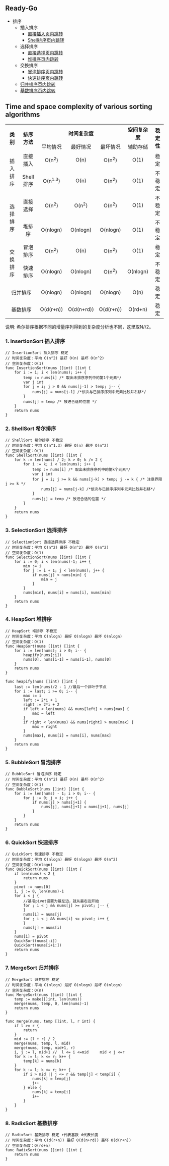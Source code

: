 ## Ready-Go

- 排序
  - 插入排序
    - [直接插入](sort/insertionsort.go)[页内跳转](#1-insertion-插入排序)
    - [Shell排序](sort/shellsort.go)[页内跳转](#2-shellsort-希尔排序)
  - 选择排序
    - [直接选择](sort/selectionsort.go)[页内跳转](#3-selectionsort-选择排序)
    - [堆排序](sort/heapsort.go)[页内跳转](#4-heapsort-堆排序)
  - 交换排序
    - [冒泡排序](sort/bubblesort.go)[页内跳转](#5-bubblesort-冒泡排序)
    - [快速排序](sort/quicksort.go)[页内跳转](#6-quicksort-快速排序)
  - [归并排序](sort/mergesort.go)[页内跳转](#7-mergesort-归并排序)
  - [基数排序](sort/radixsort.go)[页内跳转](#8-radixsort-基数排序)

## Time and space complexity of various sorting algorithms
<center><table>
  <tr>
    <th rowspan="2" align="center">类别</th>
    <th rowspan="2" align="center">排序方法</th>
    <th colspan="3" align="center">时间复杂度</th>
    <th align="center">空间复杂度</th>
    <th rowspan="2" align="center">稳定性</th>
  </tr>
  <tr>
    <td align="center">平均情况</td>
    <td align="center">最好情况</td>
    <td align="center">最坏情况</td>
    <td align="center">辅助存储</td>
  </tr>
  <tr>
    <td rowspan="2" align="center">插入排序</td>
    <td align="center">直接插入</td>
    <td align="center">O(n<sup>2</sup>)</td>
    <td align="center">O(n)</td>
    <td align="center">O(n<sup>2</sup>)</td>
    <td align="center">O(1)</td>
    <td align="center">稳定</td>
  </tr>
  <tr>
    <td align="center">Shell排序</td>
    <td align="center">O(n<sup>1.3</sup>)</td>
    <td align="center">O(n)</td>
    <td align="center">O(n<sup>2</sup>)</td>
    <td align="center">O(1)</td>
    <td align="center">不稳定</td>
  </tr>
  <tr>
    <td rowspan="2" align="center">选择排序</td>
    <td align="center">直接选择</td>
    <td align="center">O(n<sup>2</sup>)</td>
    <td align="center">O(n<sup>2</sup>)</td>
    <td align="center">O(n<sup>2</sup>)</td>
    <td align="center">O(1)</td>
    <td align="center">不稳定</td>
  </tr>
  <tr>
    <td align="center">堆排序</td>
    <td align="center">O(nlogn)</td>
    <td align="center">O(nlogn)</td>
    <td align="center">O(nlogn)</td>
    <td align="center">O(1)</td>
    <td align="center">不稳定</td>
  </tr>
  <tr>
    <td rowspan="2" align="center">交换排序</td>
    <td align="center">冒泡排序</td>
    <td align="center">O(n<sup>2</sup>)</td>
    <td align="center">O(n)</td>
    <td align="center">O(n<sup>2</sup>)</td>
    <td align="center">O(1)</td>
    <td align="center">稳定</td>
  </tr>
  <tr>
    <td align="center">快速排序</td>
    <td align="center">O(nlogn)</td>
    <td align="center">O(nlogn)</td>
    <td align="center">O(n<sup>2</sup>)</td>
    <td align="center">O(nlogn)</td>
    <td align="center">不稳定</td>
  </tr>
  <tr>
    <td colspan="2" align="center">归并排序</td>
    <td align="center">O(nlogn)</td>
    <td align="center">O(nlogn)</td>
    <td align="center">O(nlogn)</td>
    <td align="center">O(n)</td>
    <td align="center">稳定</td>
  </tr>
  <tr>
    <td colspan="2" align="center">基数排序</td>
    <td align="center">O(d(r+n))</td>
    <td align="center">O(d(n+rd))</td>
    <td align="center">O(d(r+n))</td>
    <td align="center">O(rd+n)</td>
    <td align="center">稳定</td>
  </tr>
</table></center>

说明: 希尔排序根据不同的增量序列得到的复杂度分析也不同，这里取N//2。

### 1. InsertionSort 插入排序
```golang
// InsertionSort 插入排序 稳定
// 时间复杂度：平均 O(n^2) 最好 O(n) 最坏 O(n^2) 
// 空间复杂度：O(1)
func InsertionSort(nums []int) []int {
	for i := 1; i < len(nums); i++ {
		temp := nums[i] /* 取出未排序序列中的第1个元素*/
		var j int
		for j = i; j > 0 && nums[j-1] > temp; j-- {
			nums[j] = nums[j-1] /*依次与已排序序列中元素比较并右移*/
		}
		nums[j] = temp /* 放进合适的位置 */
	}
	return nums
}
```
### 2. ShellSort 希尔排序
```golang
// ShellSort 希尔排序 不稳定
// 时间复杂度：平均 O(n^1.3) 最好 O(n) 最坏 O(n^2) 
// 空间复杂度：O(1)
func ShellSort(nums []int) []int {
	for k := len(nums) / 2; k > 0; k /= 2 {
		for i := k; i < len(nums); i++ {
			temp := nums[i] /* 取出未排序序列中的第k个元素*/
			var j int
			for j = i; j >= k && nums[j-k] > temp; j -= k { /* 注意界限 j >= k */
				nums[j] = nums[j-k] /*依次与已排序序列中元素比较并右移*/
			}
			nums[j] = temp /* 放进合适的位置 */
		}
	}
	return nums
}
```
### 3. SelectionSort 选择排序
```golang
// SelectionSort 直接选择排序 不稳定
// 时间复杂度：平均 O(n^2) 最好 O(n^2) 最坏 O(n^2) 
// 空间复杂度：O(1)
func SelectionSort(nums []int) []int {
	for i := 0; i < len(nums)-1; i++ {
		min := i
		for j := i + 1; j < len(nums); j++ {
			if nums[j] < nums[min] {
				min = j
			}
		}
		nums[min], nums[i] = nums[i], nums[min]
	}
	return nums
}
```
### 4. HeapSort 堆排序
```golang
// HeapSort 堆排序 不稳定
// 时间复杂度：平均 O(nlogn) 最好 O(nlogn) 最坏 O(nlogn)
// 空间复杂度：O(1)
func HeapSort(nums []int) []int {
	for i := len(nums); i > 0; i-- {
		heapify(nums[:i])
		nums[0], nums[i-1] = nums[i-1], nums[0]
	}
	return nums
}

func heapify(nums []int) []int {
	last := len(nums)/2 - 1 //最后一个非叶子节点
	for i := last; i >= 0; i-- {
		max := i
		left := 2*i + 1
		right := 2*i + 2
		if left < len(nums) && nums[left] > nums[max] {
			max = left
		}
		if right < len(nums) && nums[right] > nums[max] {
			max = right
		}
		nums[max], nums[i] = nums[i], nums[max]
	}
	return nums
}
```
### 5. BubbleSort 冒泡排序
```golang
// BubbleSort 冒泡排序 稳定
// 时间复杂度：平均 O(n^2) 最好 O(n) 最坏 O(n^2) 
// 空间复杂度：O(1)
func BubbleSort(nums []int) []int {
	for i := len(nums) - 1; i > 0; i-- {
		for j := 0; j < i; j++ {
			if nums[j] > nums[j+1] {
				nums[j], nums[j+1] = nums[j+1], nums[j]
			}
		}
	}
	return nums
}
```
### 6. QuickSort 快速排序
```golang
// QuickSort 快速排序 不稳定
// 时间复杂度：平均 O(nlogn) 最好 O(nlogn) 最坏 O(n^2) 
// 空间复杂度：O(nlogn)
func QuickSort(nums []int) []int {
	if len(nums) < 2 {
		return nums
	}
	pivot := nums[0]
	i, j := 0, len(nums)-1
	for i < j {
		//基准pivot设置为最左边，就从最右边开始
		for ; i < j && nums[j] >= pivot; j-- {
		}
		nums[i] = nums[j]
		for ; i < j && nums[i] <= pivot; i++ {
		}
		nums[j] = nums[i]
	}
	nums[i] = pivot
	QuickSort(nums[:i])
	QuickSort(nums[i+1:])
	return nums
}
```
### 7. MergeSort 归并排序
```golang
// MergeSort 归并排序 稳定
// 时间复杂度：平均 O(nlogn) 最好 O(nlogn) 最坏 O(nlogn)
// 空间复杂度：O(n)
func MergeSort(nums []int) []int {
	temp := make([]int, len(nums))
	merge(nums, temp, 0, len(nums)-1)
	return nums
}

func merge(nums, temp []int, l, r int) {
	if l >= r {
		return
	}
	mid := (l + r) / 2
	merge(nums, temp, l, mid)
	merge(nums, temp, mid+1, r)
	i, j := l, mid+1 //  l <= i <=mid     mid < j <=r
	for k := l; k <= r; k++ {
		temp[k] = nums[k]
	}
	for k := l; k <= r; k++ {
		if i > mid || j <= r && temp[j] < temp[i] {
			nums[k] = temp[j]
			j++
		} else {
			nums[k] = temp[i]
			i++
		}
	}
}
```
### 8. RadixSort 基数排序
```golang
// RadixSort 基数排序 稳定 r代表基数 d代表长度
// 时间复杂度：平均 O(d(r+n)) 最好 O(d(n+rd)) 最坏 O(d(r+n)) 
// 空间复杂度：O(rd+n)
func RadixSort(nums []int) []int {
	return nums
}
```




